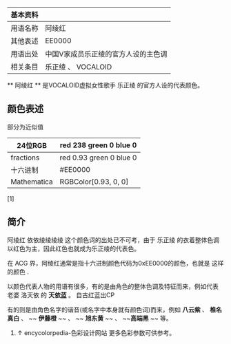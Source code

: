 |  **基本资料**  ||
|---|---|
|用语名称  |  阿绫红   |
|其他表述  |  EE0000   |
|用语出处  |  中国V家成员乐正绫的官方人设的主色调   |
|相关条目  |  乐正绫  、  VOCALOID   |
  
** 阿绫红  ** 是VOCALOID虚拟女性歌手  乐正绫  的官方人设的代表颜色。

##  颜色表述

部分为近似值

|  24位RGB  |  red 238 green 0 blue 0   
---|---  
fractions  |  red 0.93 green 0 blue 0   
十六进制  |  #EE0000   
Mathematica  |  RGBColor[0.93, 0, 0]   
  
[1]

##  简介

阿绫红  依依绫绫绫绫  这个颜色词的出处已不可考，由于  乐正绫  的衣着整体色调以红色为主，因此红色也就成为乐正绫的代表色。

在  ACG  界，阿绫红通常是指十六进制颜色代码为0xEE0000的颜色，也就是  这样的颜色  .

以颜色代表人物的用语有很多，有的是由角色的整体色调及特征而来，例如代表  老婆  洛天依  的  **天依蓝** 。  自古红蓝出CP

有的则是由角色名字的谐音(或名字中本身就有颜色词)而来，例如  **八云紫** 、  **椎名真白** 、  ~~ **伊藤橙** ~~ 、  ~~
**旭东黄** ~~ 、 ~~**高端黑** ~~ 等。

  1. ↑  encycolorpedia-色彩设计网站  更多色彩参数可供参考。 


